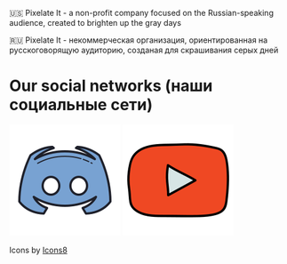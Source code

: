🇺🇸 Pixelate It - a non-profit company focused on the Russian-speaking audience, created to brighten up the gray days

🇷🇺 Pixelate It - некоммерческая организация, ориентированная на русскоговорящую аудиторию, созданая для скрашивания серых дней

# Our social networks (наши социальные сети)
[![Discord](https://raw.githubusercontent.com/pixelate-it/.github/main/profile/assets/discord.svg)](https://discord.gg/XBPyGUv3DT) [![Youtube](https://raw.githubusercontent.com/pixelate-it/.github/main/profile/assets/youtube.svg)](https://www.youtube.com/@pixelate-it)

Icons by [Icons8](https://icons8.ru/)
